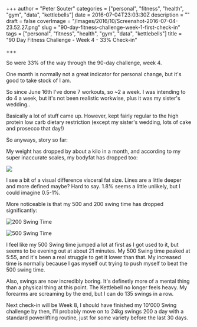 +++
author = "Peter Souter"
categories = ["personal", "fitness", "health", "gym", "data", "kettlebells"]
date = 2016-07-04T23:03:30Z
description = ""
draft = false
coverImage = "/images/2016/10/Screenshot-2016-07-04-23.52.27.png"
slug = "90-day-fitness-challenge-week-1-first-check-in"
tags = ["personal", "fitness", "health", "gym", "data", "kettlebells"]
title = "90 Day Fitness Challenge - Week 4 - 33% Check-in"

+++

So were 33% of the way through the 90-day challenge, week 4.

One month is normally not a great indicator for personal change, but it's good to take stock of I am.

So since June 16th I've done 7 workouts, so ~2 a week. I was intending to do 4 a week, but it's not been realistic workwise, plus it was my sister's wedding..

Basically a lot of stuff came up. However, kept fairly regular to the high protein low carb dietary restriction (except my sister's wedding, lots of cake and prosecco that day!)

So anyways, story so far:

My weight has dropped by about a kilo in a month, and according to my super inaccurate scales, my bodyfat has dropped too:

![](/images/2016/10/Screenshot-2016-07-04-22-00-24.png)

I see a bit of a visual difference visceral fat size. Lines are a little deeper and more defined maybe? Hard to say. 1.8% seems a little unlikely, but I could imagine 0.5-1%.

More noticeable is that my 500 and 200 swing time has dropped significantly:

![200 Swing Time](/images/2016/10/Screenshot-2016-07-04-23-53-20.png)

![500 Swing Time](/images/2016/10/Screenshot-2016-07-04-23-53-26.png)

I feel like my 500 Swing time jumped a lot at first as I got used to it, but seems to be evening out at about 21 minutes. My 500 Swing time peaked at 5:55, and it's been a real struggle to get it lower than that. My increased time is normally because I gas myself out trying to push myself to beat the 500 swing time.

Also, swings are now incredibly boring. It's definetly more of a mental thing than a physical thing at this point. The Kettlebell no longer feels heavy. My forearms are screaming by the end, but I can do 135 swings in a row.

Next check-in will be Week 8, I should have finished my 10'000 Swing challenge by then, I'll probably move on to 24kg swings 200 a day with a standard powerlifting routine, just for some variety before the last 30 days.

